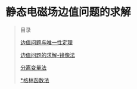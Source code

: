 # 静态电磁场边值问题的求解

> 目录
>
> [边值问题与唯一性定理](静态电磁场边值问题的求解/边值问题与唯一性定理.md)
>
> [边值问题的求解-镜像法](静态电磁场边值问题的求解/边值问题的求解-镜像法.md)
>
> [分离变量法](静态电磁场边值问题的求解/分离变量法.md)
>
> [*格林函数法](静态电磁场边值问题的求解/_格林函数法.md)
